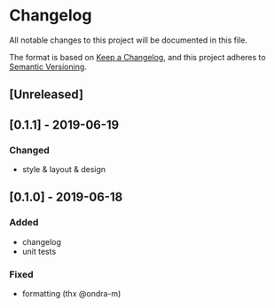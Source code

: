 # Changelog
All notable changes to this project will be documented in this file.

The format is based on [Keep a Changelog](https://keepachangelog.com/en/1.0.0/),
and this project adheres to [Semantic Versioning](https://semver.org/spec/v2.0.0.html).

## [Unreleased]
## [0.1.1] - 2019-06-19
### Changed
- style & layout & design
## [0.1.0] - 2019-06-18
### Added
- changelog
- unit tests
### Fixed
- formatting (thx @ondra-m)
